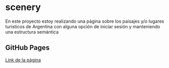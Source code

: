 # scenery
En este proyecto estoy realizando una página sobre los paisajes y/o lugares turisticos de Argentina con alguna opción de iniciar sesión y manteniendo una estructura semántica
## GitHub Pages
[Link de la página](https://matiaschanquia.github.io/scenery/)
